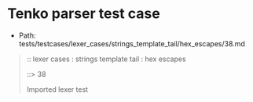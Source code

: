 # Tenko parser test case

- Path: tests/testcases/lexer_cases/strings_template_tail/hex_escapes/38.md

> :: lexer cases : strings template tail : hex escapes
>
> ::> 38
>
> Imported lexer test
>
> <template tail> incomplete hex at eol/eof

## FAIL

## Input

`````js
`${"-->"}\xd
`````

## Output

_Note: the whole output block is auto-generated. Manual changes will be overwritten!_

Below follow outputs in five parsing modes: sloppy, sloppy+annexb, strict script, module, module+annexb.

Note that the output parts are auto-generated by the test runner to reflect actual result.

### Sloppy mode

Parsed with script goal and as if the code did not start with strict mode header.

`````
throws: Lexer error!
    Not enough of input left to create valid hex escape

start@1:0, error@1:8
╔══╦════════════════
 1 ║ `${"-->"}\xd
   ║         ^^^^------- error
╚══╩════════════════

`````

### Strict mode

Parsed with script goal but as if it was starting with `"use strict"` at the top.

_Output same as sloppy mode._

### Module goal

Parsed with the module goal.

_Output same as sloppy mode._

### Sloppy mode with AnnexB

Parsed with script goal with AnnexB rules enabled and as if the code did not start with strict mode header.

_Output same as sloppy mode._

### Module goal with AnnexB

Parsed with the module goal with AnnexB rules enabled.

_Output same as sloppy mode._
